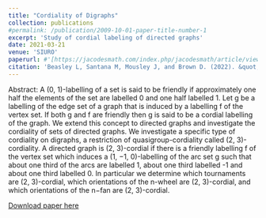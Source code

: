 ```yaml
---
title: "Cordiality of Digraphs"
collection: publications
#permalink: /publication/2009-10-01-paper-title-number-1
excerpt: 'Study of cordial labeling of directed graphs'
date: 2021-03-21
venue: 'SIURO'
paperurl: #'[https://jacodesmath.com/index.php/jacodesmath/article/view/195](https://jacodesmath.com/index.php/jacodesmath/article/view/195)'
citation: 'Beasley L, Santana M, Mousley J, and Brown D. (2022). &quot; Cordiality of Digraphs &quot; <i>Journal of Algebra Combinatorics Discrete Structures and Applications</i>. Vol 10:1.'
---
```


Abstract: A (0, 1)-labelling of a set is said to be friendly if approximately one half the elements of the set are
labelled 0 and one half labelled 1. Let g be a labelling of the edge set of a graph that is induced by a
labelling f of the vertex set. If both g and f are friendly then g is said to be a cordial labelling of the
graph. We extend this concept to directed graphs and investigate the cordiality of sets of directed
graphs. We investigate a specific type of cordiality on digraphs, a restriction of quasigroup-cordiality
called (2, 3)-cordiality. A directed graph is (2, 3)-cordial if there is a friendly labelling f of the vertex
set which induces a (1, −1, 0)-labelling of the arc set g such that about one third of the arcs are
labelled 1, about one third labelled -1 and about one third labelled 0. In particular we determine
which tournaments are (2, 3)-cordial, which orientations of the n-wheel are (2, 3)-cordial, and which
orientations of the n−fan are (2, 3)-cordial.

[Download paper here](https://jacodesmath.com/index.php/jacodesmath/article/view/195/158)
